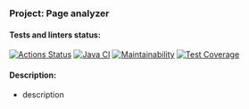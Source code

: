 ### Project: Page analyzer

#### Tests and linters status:
[![Actions Status](https://github.com/michael-nmg/java-project-72/actions/workflows/hexlet-check.yml/badge.svg)](https://github.com/michael-nmg/java-project-72/actions) [![Java CI](https://github.com/michael-nmg/java-project-72/actions/workflows/java-ci.yml/badge.svg)](https://github.com/michael-nmg/java-project-72/actions) [![Maintainability](https://api.codeclimate.com/v1/badges/82cf81926cdc17196180/maintainability)](https://codeclimate.com/github/michael-nmg/java-project-72/maintainability) [![Test Coverage](https://api.codeclimate.com/v1/badges/82cf81926cdc17196180/test_coverage)](https://codeclimate.com/github/michael-nmg/java-project-72/test_coverage)

#### Description:

 - description


